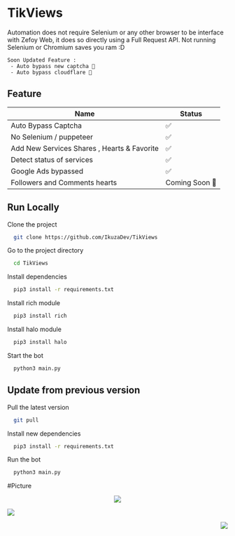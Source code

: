 # TikViews

Automation does not require Selenium or any other browser to be interface with Zefoy Web, it does so directly using a Full Request API. Not running Selenium or Chromium saves you ram :D

```
Soon Updated Feature : 
 - Auto bypass new captcha 🚀
 - Auto bypass cloudflare 🚀
```


## Feature

| Name                                        | Status         |
|---------------------------------------------|-----------------|
| Auto Bypass Captcha                         | ✅              |
| No Selenium / puppeteer                     | ✅              |
| Add New Services Shares , Hearts & Favorite | ✅              |
| Detect status of services                   | ✅              |
| Google Ads bypassed                         | ✅              |
| Followers and Comments hearts               | Coming Soon 🚀  |


## Run Locally

Clone the project

```bash
  git clone https://github.com/IkuzaDev/TikViews
```

Go to the project directory

```bash
  cd TikViews
```

Install dependencies

```bash
  pip3 install -r requirements.txt
```

Install rich module

```bash
  pip3 install rich
```

Install halo module

```bash
  pip3 install halo
```

Start the bot

```bash
  python3 main.py
```

## Update from previous version

Pull the latest version

```bash
  git pull
```

Install new dependencies

``` bash
  pip3 install -r requirements.txt
```

Run the bot

```bash
  python3 main.py
```

#Picture

<p align="center"> 
<img src="https://cdn.discordapp.com/attachments/979095432682676264/996481048605106186/unknown.png"></img>
</p>

<p align="left"> 
<img src="https://cdn.discordapp.com/attachments/979095432682676264/996481048605106186/unknown.png"></img>
</p>

<p align="right"> 
<img src="https://cdn.discordapp.com/attachments/979095432682676264/996481048605106186/unknown.png"></img>
</p>
